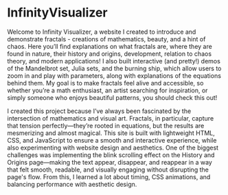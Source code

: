 # InfinityVisualizer
Welcome to Infinity Visualizer, a website I created to introduce and demonstrate fractals - creations of mathematics, beauty, and a hint of chaos. Here you’ll find explanations on what fractals are, where they are found in nature, their history and origins, development, relation to chaos theory, and modern applications! 
I also built interactive (and pretty!) demos of the Mandelbrot set, Julia sets, and the burning ship, which allow users to zoom in and play with parameters, along with explanations of the equations behind them. My goal is to make fractals feel alive and accessible, so whether you’re a math enthusiast, an artist searching for inspiration, or simply someone who enjoys beautiful patterns, you should check this out! 

I created this project because I’ve always been fascinated by the intersection of mathematics and visual art. Fractals, in particular, capture that tension perfectly—they’re rooted in equations, but the results are mesmerizing and almost magical.
This site is built with lightweight HTML, CSS, and JavaScript to ensure a smooth and interactive experience, while also experimenting with website design and aesthetics. One of the biggest challenges was implementing the blink scrolling effect on the History and Origins page—making the text appear, disappear, and reappear in a way that felt smooth, readable, and visually engaging without disrupting the page's flow. From this, I learned a lot about timing, CSS animations, and balancing performance with aesthetic design. 

